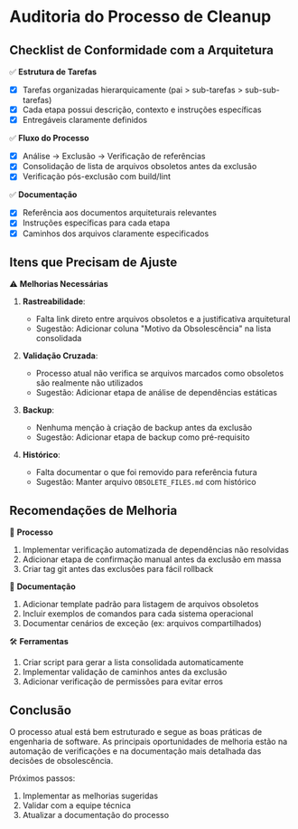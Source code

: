 # Auditoria do Processo de Cleanup

## Checklist de Conformidade com a Arquitetura

✅ **Estrutura de Tarefas**

- [x] Tarefas organizadas hierarquicamente (pai > sub-tarefas > sub-sub-tarefas)
- [x] Cada etapa possui descrição, contexto e instruções específicas
- [x] Entregáveis claramente definidos

✅ **Fluxo do Processo**

- [x] Análise → Exclusão → Verificação de referências
- [x] Consolidação de lista de arquivos obsoletos antes da exclusão
- [x] Verificação pós-exclusão com build/lint

✅ **Documentação**

- [x] Referência aos documentos arquiteturais relevantes
- [x] Instruções específicas para cada etapa
- [x] Caminhos dos arquivos claramente especificados

## Itens que Precisam de Ajuste

⚠️ **Melhorias Necessárias**

1. **Rastreabilidade**:

   - Falta link direto entre arquivos obsoletos e a justificativa arquitetural
   - Sugestão: Adicionar coluna "Motivo da Obsolescência" na lista consolidada

2. **Validação Cruzada**:

   - Processo atual não verifica se arquivos marcados como obsoletos são realmente não utilizados
   - Sugestão: Adicionar etapa de análise de dependências estáticas

3. **Backup**:

   - Nenhuma menção à criação de backup antes da exclusão
   - Sugestão: Adicionar etapa de backup como pré-requisito

4. **Histórico**:
   - Falta documentar o que foi removido para referência futura
   - Sugestão: Manter arquivo `OBSOLETE_FILES.md` com histórico

## Recomendações de Melhoria

🔧 **Processo**

1. Implementar verificação automatizada de dependências não resolvidas
2. Adicionar etapa de confirmação manual antes da exclusão em massa
3. Criar tag git antes das exclusões para fácil rollback

📄 **Documentação**

1. Adicionar template padrão para listagem de arquivos obsoletos
2. Incluir exemplos de comandos para cada sistema operacional
3. Documentar cenários de exceção (ex: arquivos compartilhados)

🛠️ **Ferramentas**

1. Criar script para gerar a lista consolidada automaticamente
2. Implementar validação de caminhos antes da exclusão
3. Adicionar verificação de permissões para evitar erros

## Conclusão

O processo atual está bem estruturado e segue as boas práticas de engenharia de software. As principais oportunidades de melhoria estão na automação de verificações e na documentação mais detalhada das decisões de obsolescência.

Próximos passos:

1. Implementar as melhorias sugeridas
2. Validar com a equipe técnica
3. Atualizar a documentação do processo
